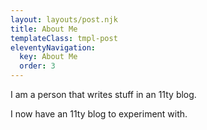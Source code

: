 ```yaml
---
layout: layouts/post.njk
title: About Me
templateClass: tmpl-post
eleventyNavigation:
  key: About Me
  order: 3
---
```


I am a person that writes stuff in an 11ty blog.

I now have an 11ty blog to experiment with.
